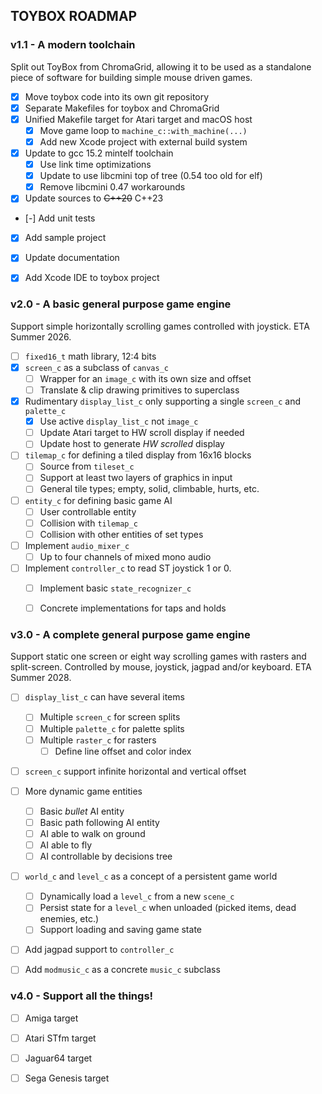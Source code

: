 ## TOYBOX ROADMAP

### v1.1 - A modern toolchain

Split out ToyBox from ChromaGrid, allowing it to be used as a standalone piece of software for building simple mouse driven games.

- [x] Move toybox code into its own git repository
- [x] Separate Makefiles for toybox and ChromaGrid
- [x] Unified Makefile target for Atari target and macOS host
    - [x] Move game loop to `machine_c::with_machine(...)`
    - [x] Add new Xcode project with external build system
- [x] Update to gcc 15.2 mintelf toolchain
    - [x] Use link time optimizations
    - [x] Update to use libcmini top of tree (0.54 too old for elf)
    - [x] Remove libcmini 0.47 workarounds
- [x] Update sources to ~~C++20~~ C++23
- [-] Add unit tests
- [x] Add sample project
- [x] Update documentation
- [x] Add Xcode IDE to toybox project


### v2.0 - A basic general purpose game engine

Support simple horizontally scrolling games controlled with joystick. ETA Summer 2026.

- [ ] `fixed16_t` math library, 12:4 bits
- [x] `screen_c` as a subclass of `canvas_c`
    - [ ] Wrapper for an `image_c` with its own size and offset
    - [ ] Translate & clip drawing primitives to superclass
- [x] Rudimentary `display_list_c` only supporting a single `screen_c` and `palette_c`
    - [x] Use active `display_list_c` not `image_c`
    - [ ] Update Atari target to HW scroll display if needed
    - [ ] Update host to generate _HW scrolled_ display
- [ ] `tilemap_c` for defining a tiled display from 16x16 blocks
    - [ ] Source from `tileset_c`
    - [ ] Support at least two layers of graphics in input
    - [ ] General tile types; empty, solid, climbable, hurts, etc.
- [ ] `entity_c` for defining basic game AI
    - [ ] User controllable entity
    - [ ] Collision with `tilemap_c`
    - [ ] Collision with other entities of set types
- [ ] Implement `audio_mixer_c`
    - [ ] Up to four channels of mixed mono audio
- [ ] Implement `controller_c` to read ST joystick 1 or 0.
    - [ ] Implement basic `state_recognizer_c`
    - [ ] Concrete implementations for taps and holds


### v3.0 - A complete general purpose game engine

Support static one screen or eight way scrolling games with rasters and split-screen. Controlled by mouse, joystick, jagpad and/or keyboard. ETA Summer 2028.

- [ ] `display_list_c` can have several items
    - [ ] Multiple `screen_c` for screen splits
    - [ ] Multiple `palette_c` for palette splits
    - [ ] Multiple `raster_c` for rasters
        - [ ] Define line offset and color index
- [ ] `screen_c` support infinite horizontal and vertical offset
- [ ] More dynamic game entities
    - [ ] Basic _bullet_ AI entity
    - [ ] Basic path following AI entity
    - [ ] AI able to walk on ground
    - [ ] AI able to fly
    - [ ] AI controllable by decisions tree
- [ ] `world_c` and `level_c` as a concept of a persistent game world
    - [ ] Dynamically load a `level_c` from a new `scene_c`
    - [ ] Persist state for a `level_c` when unloaded (picked items, dead enemies, etc.)
    - [ ] Support loading and saving game state
- [ ] Add jagpad support to `controller_c`
- [ ] Add `modmusic_c` as a concrete `music_c` subclass
    

### v4.0 - Support all the things!

- [ ] Amiga target
- [ ] Atari STfm target
- [ ] Jaguar64 target
- [ ] Sega Genesis target

